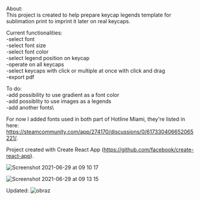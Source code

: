 About:\
This project is created to help prepare keycap legends template for sublimation print to imprint it later on real keycaps.

Current functionalities:\
-select font\
-select font size\
-select font color\
-select legend position on keycap\
-operate on all keycaps\
-select keycaps with click or multiple at once with click and drag\
-export pdf

To do:\
-add possibility to use gradient as a font color\
-add possiblity to use images as a legends\
-add another fonts\


For now I added fonts used in both part of Hotline Miami, they're listed in here: https://steamcommunity.com/app/274170/discussions/0/617330406652065221/.

Project created with Create React App (https://github.com/facebook/create-react-app).

![Screenshot 2021-06-29 at 09 10 17](https://user-images.githubusercontent.com/22979111/123753217-e48e1c00-d8b9-11eb-9919-a5a76ab11068.png)

![Screenshot 2021-06-29 at 09 13 15](https://user-images.githubusercontent.com/22979111/123753543-43ec2c00-d8ba-11eb-847f-73add6b297ae.png)

Updated:
![obraz](https://user-images.githubusercontent.com/22979111/133942402-4a29b188-d79b-4b37-8a0a-7db75815133e.png)

